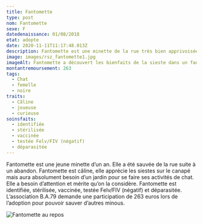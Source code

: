 ```yaml
---
title: Fantomette
type: post
nom: Fantomette
sexe: F
datedenaissance: 01/08/2018
etat: adopte
date: 2020-11-11T11:17:48.013Z
description: Fantomette est une minette de la rue très bien apprivoisée
image: images/rsz_fantomette1.jpg
imageAlt: Fantomette a découvert les bienfaits de la sieste dans un fauteuil
montantremoursement: 263
tags:
  - Chat
  - femelle
  - noire
traits:
  - Câline
  - joueuse
  - curieuse
soinsfaits:
  - identifiée
  - stérilisée
  - vaccinée
  - testée Felv/FIV (négatif)
  - déparasitée
---
```

Fantomette est une jeune minette d’un an. Elle a été sauvée de la rue suite à un abandon. Fantomette est câline, elle apprécie les siestes sur le canapé mais aura absolument besoin d’un jardin pour se faire ses activités de chat. Elle a besoin d’attention et mérite qu’on la considère. Fantomette est identifiée, stérilisée, vaccinée, testée Felv/FIV (négatif) et déparasitée. L’association B.A.79 demande une participation de 263 euros lors de l’adoption pour pouvoir sauver d’autres minous.





![](images/rsz_fantomette2.jpg "Fantomette au repos")